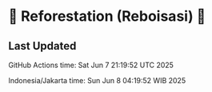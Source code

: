 
# 🌳 Reforestation (Reboisasi) 🌲

## Last Updated

GitHub Actions time: Sat Jun  7 21:19:52 UTC 2025

Indonesia/Jakarta time: Sun Jun  8 04:19:52 WIB 2025

